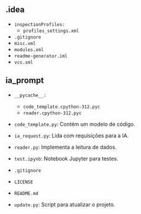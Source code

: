 ## .idea
- `inspectionProfiles:`
  - `profiles_settings.xml`
- `.gitignore`
- `misc.xml`
- `modules.xml`
- `readme-generator.iml`
- `vcs.xml`

## ia_prompt
- `__pycache__:`
  - `code_template.cpython-312.pyc`
  - `reader.cpython-312.pyc`
- `code_template.py`: Contém um modelo de código.
- `ia_request.py`: Lida com requisições para a IA.
- `reader.py`: Implementa a leitura de dados.
- `test.ipynb`: Notebook Jupyter para testes.

- `.gitignore`
- `LICENSE`
- `README.md`
- `update.py`: Script para atualizar o projeto.
